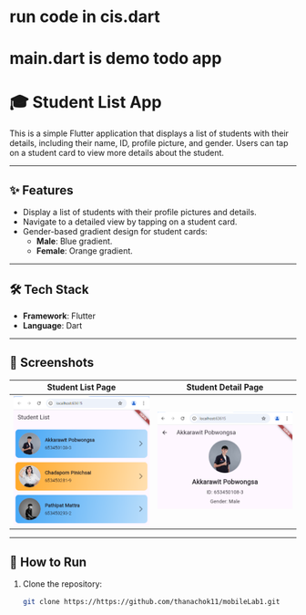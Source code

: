 # run code in cis.dart
# main.dart is demo todo app
# 🎓 Student List App

This is a simple Flutter application that displays a list of students with their details, including their name, ID, profile picture, and gender. Users can tap on a student card to view more details about the student.

---

## ✨ Features
- Display a list of students with their profile pictures and details.
- Navigate to a detailed view by tapping on a student card.
- Gender-based gradient design for student cards:
  - **Male**: Blue gradient.
  - **Female**: Orange gradient.

---

## 🛠️ Tech Stack
- **Framework**: Flutter
- **Language**: Dart

---

## 📸 Screenshots

| Student List Page                              | Student Detail Page                              |
|-----------------------------------------------|-------------------------------------------------|
| ![Student List Page](assets/images/screenshots/page.png) | ![Student Detail Page](assets/images/screenshots/detail.png) |

---

## 🚀 How to Run

1. Clone the repository:
   ```bash
   git clone https://https://github.com/thanachok11/mobileLab1.git
